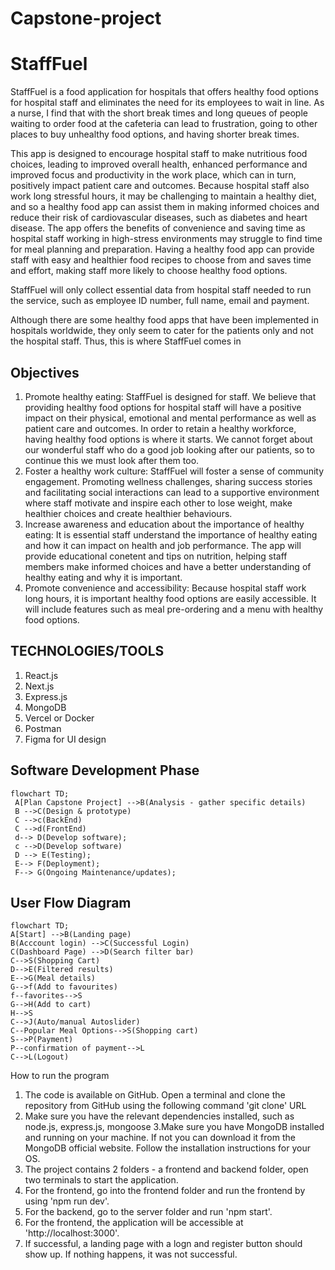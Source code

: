 # Capstone-project
# StaffFuel

StaffFuel is a food application for hospitals that offers healthy food options for hospital staff and eliminates the need for its employees to wait in line. As a nurse, I find that with the short break times and long queues of people waiting to order food at the cafeteria can lead to frustration, going to other places to buy unhealthy food options, and having shorter break times. 

This app is designed to encourage hospital staff to make nutritious food choices, leading to improved overall health, enhanced performance and improved focus and productivity in the work place, which can in turn, positively impact patient care and outcomes. Because hospital staff also work long stressful hours, it may be challenging to maintain a healthy diet, and so a healthy food app can assist them in making informed choices and reduce their risk of cardiovascular diseases, such as diabetes and heart disease. The app offers the benefits of convenience and saving time as hospital staff working in high-stress environments may struggle to find time for meal planning and preparation. Having a healthy food app can provide staff with easy and healthier food recipes to choose from and saves time and effort, making staff more likely to choose healthy food options. 

StaffFuel will only collect essential data from hospital staff needed to run the service, such as employee ID number, full name, email and payment. 

Although there are some healthy food apps that have been implemented in hospitals worldwide, they only seem to cater for the patients only and not the hospital staff. Thus, this is where StaffFuel comes in

## Objectives
1) Promote healthy eating: StaffFuel is designed for staff. We believe that providing healthy food options for hospital staff will have a positive impact on their physical, emotional and mental performance as well as patient care and outcomes. In order to retain a healthy workforce, having healthy food options is where it starts. We cannot forget about our wonderful staff who do a good job looking after our patients, so to continue this we must look after them too.
2) Foster a healthy work culture: StaffFuel will foster a sense of community engagement. Promoting wellness challenges, sharing success stories and facilitating social interactions can lead to a supportive environment where staff motivate and inspire each other to lose weight, make healthier choices and create healthier behaviours.
3) Increase awareness and education about the importance of healthy eating: It is essential staff understand the importance of healthy eating and how it can impact on health and job performance. The app will provide
educational conetent and tips on nutrition, helping staff members make informed choices and have a better understanding of healthy eating and why it is important.
4) Promote convenience and accessibility: Because hospital staff work long hours, it is important healthy food options are easily accessible. It will include features such as meal pre-ordering and a menu with healthy
food options.

## TECHNOLOGIES/TOOLS 
1. React.js
2. Next.js
3. Express.js
4. MongoDB
5. Vercel or Docker
6. Postman
7. Figma for UI design

## Software Development Phase 
``` mermaid
flowchart TD;
 A[Plan Capstone Project] -->B(Analysis - gather specific details)
 B -->C(Design & prototype) 
 C -->c(BackEnd) 
 C -->d(FrontEnd)
 d--> D(Develop software);
 c -->D(Develop software)
 D --> E(Testing);
 E--> F(Deployment);
 F--> G(Ongoing Maintenance/updates);

``` 
## User Flow Diagram
``` mermaid
flowchart TD;
A[Start] -->B(Landing page)
B(Acccount login) -->C(Successful Login)
C(Dashboard Page) -->D(Search filter bar)
C-->S(Shopping Cart)
D-->E(Filtered results)
E-->G(Meal details)
G-->f(Add to favourites)
f--favorites-->S
G-->H(Add to cart)
H-->S
C-->J(Auto/manual Autoslider)
C--Popular Meal Options-->S(Shopping cart)
S-->P(Payment)
P--confirmation of payment-->L
C-->L(Logout)
```
How to run the program
1. The code is available on GitHub. Open a terminal and clone the repository from GitHub using the following command 'git clone' URL 
2. Make sure you have the relevant dependencies installed, such as node.js, express.js, mongoose
3.Make sure you have MongoDB installed and running on your machine. If not you can download it from the MongoDB official website. Follow the installation instructions for your OS. 
4. The project contains 2 folders - a frontend and backend folder, open two terminals to start the application.
5. For the frontend, go into the frontend folder and run the frontend by using 'npm run dev'.
6. For the backend, go to the server folder and run 'npm start'.
7. For the frontend, the application will be accessible at 'http://localhost:3000'.
8. If successful, a landing page with a logn and register button should show up. If nothing happens, it was not successful. 